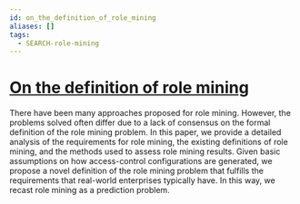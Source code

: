```yaml
---
id: on_the_definition_of_role_mining
aliases: []
tags:
  - SEARCH-role-mining
---
```


# [On the definition of role mining](https://dl.acm.org/doi/abs/10.1145/1809842.1809851?casa_token=u6WNUPLXvUUAAAAA:j_QtcsD3DoMme05zNqGdv5ypwrRzaQ-eDAZiUtanv6xzmKIbaBUYIeDaMtE1-KN1TNiZ7IKcYnZj8w)
There have been many approaches proposed for role mining. However, the problems solved often differ due to a lack of consensus on the formal definition of the role mining problem. In this paper, we provide a detailed analysis of the requirements for role mining, the existing definitions of role mining, and the methods used to assess role mining results. Given basic assumptions on how access-control configurations are generated, we propose a novel definition of the role mining problem that fulfills the requirements that real-world enterprises typically have. In this way, we recast role mining as a prediction problem.

